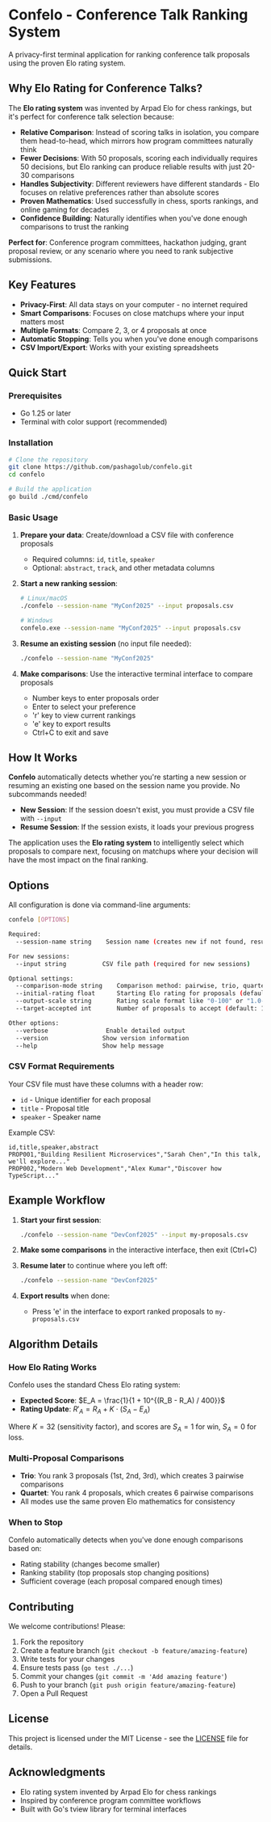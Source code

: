 # Confelo - Conference Talk Ranking System

A privacy-first terminal application for ranking conference talk proposals using the proven Elo rating system.

## Why Elo Rating for Conference Talks?

The **Elo rating system** was invented by Arpad Elo for chess rankings, but it's perfect for conference talk selection because:

- **Relative Comparison**: Instead of scoring talks in isolation, you compare them head-to-head, which mirrors how program committees naturally think
- **Fewer Decisions**: With 50 proposals, scoring each individually requires 50 decisions, but Elo ranking can produce reliable results with just 20-30 comparisons
- **Handles Subjectivity**: Different reviewers have different standards - Elo focuses on relative preferences rather than absolute scores
- **Proven Mathematics**: Used successfully in chess, sports rankings, and online gaming for decades
- **Confidence Building**: Naturally identifies when you've done enough comparisons to trust the ranking

**Perfect for**: Conference program committees, hackathon judging, grant proposal review, or any scenario where you need to rank subjective submissions.

## Key Features

- **Privacy-First**: All data stays on your computer - no internet required
- **Smart Comparisons**: Focuses on close matchups where your input matters most  
- **Multiple Formats**: Compare 2, 3, or 4 proposals at once
- **Automatic Stopping**: Tells you when you've done enough comparisons
- **CSV Import/Export**: Works with your existing spreadsheets

## Quick Start

### Prerequisites

- Go 1.25 or later
- Terminal with color support (recommended)

### Installation

```bash
# Clone the repository
git clone https://github.com/pashagolub/confelo.git
cd confelo

# Build the application
go build ./cmd/confelo
```

### Basic Usage

1. **Prepare your data**: Create/download a CSV file with conference proposals
   - Required columns: `id`, `title`, `speaker`
   - Optional: `abstract`, `track`, and other metadata columns

2. **Start a new ranking session**:

   ```bash
   # Linux/macOS
   ./confelo --session-name "MyConf2025" --input proposals.csv
   
   # Windows
   confelo.exe --session-name "MyConf2025" --input proposals.csv
   ```

3. **Resume an existing session** (no input file needed):

   ```bash
   ./confelo --session-name "MyConf2025"
   ```

4. **Make comparisons**: Use the interactive terminal interface to compare proposals
   - Number keys to enter proposals order
   - Enter to select your preference
   - 'r' key to view current rankings
   - 'e' key to export results
   - Ctrl+C to exit and save

## How It Works

**Confelo** automatically detects whether you're starting a new session or resuming an existing one based on the session name you provide. No subcommands needed!

- **New Session**: If the session doesn't exist, you must provide a CSV file with `--input`
- **Resume Session**: If the session exists, it loads your previous progress

The application uses the **Elo rating system** to intelligently select which proposals to compare next, focusing on matchups where your decision will have the most impact on the final ranking.

## Options

All configuration is done via command-line arguments:

```bash
confelo [OPTIONS]

Required:
  --session-name string    Session name (creates new if not found, resumes if exists)

For new sessions:
  --input string          CSV file path (required for new sessions)

Optional settings:
  --comparison-mode string    Comparison method: pairwise, trio, quartet (default: pairwise)
  --initial-rating float      Starting Elo rating for proposals (default: 1500.0)
  --output-scale string       Rating scale format like "0-100" or "1.0-5.0" (default: "0-100")
  --target-accepted int       Number of proposals to accept (default: 10)

Other options:
  --verbose                Enable detailed output
  --version               Show version information
  --help                  Show help message
```

### CSV Format Requirements

Your CSV file must have these columns with a header row:

- `id` - Unique identifier for each proposal
- `title` - Proposal title
- `speaker` - Speaker name

Example CSV:

```csv
id,title,speaker,abstract
PROP001,"Building Resilient Microservices","Sarah Chen","In this talk, we'll explore..."
PROP002,"Modern Web Development","Alex Kumar","Discover how TypeScript..."
```

## Example Workflow

1. **Start your first session**:

   ```bash
   ./confelo --session-name "DevConf2025" --input my-proposals.csv
   ```

2. **Make some comparisons** in the interactive interface, then exit (Ctrl+C)

3. **Resume later** to continue where you left off:

   ```bash
   ./confelo --session-name "DevConf2025"
   ```

4. **Export results** when done:
   - Press 'e' in the interface to export ranked proposals to `my-proposals.csv`

## Algorithm Details

### How Elo Rating Works

Confelo uses the standard Chess Elo rating system:

- **Expected Score**: $E_A = \frac{1}{1 + 10^{(R_B - R_A) / 400}}$
- **Rating Update**: $R'_A = R_A + K \cdot (S_A - E_A)$

Where $K=32$ (sensitivity factor), and scores are $S_A = 1$ for win, $S_A = 0$ for loss.

### Multi-Proposal Comparisons

- **Trio**: You rank 3 proposals (1st, 2nd, 3rd), which creates 3 pairwise comparisons
- **Quartet**: You rank 4 proposals, which creates 6 pairwise comparisons
- All modes use the same proven Elo mathematics for consistency

### When to Stop

Confelo automatically detects when you've done enough comparisons based on:

- Rating stability (changes become smaller)
- Ranking stability (top proposals stop changing positions)
- Sufficient coverage (each proposal compared enough times)

## Contributing

We welcome contributions! Please:

1. Fork the repository
2. Create a feature branch (`git checkout -b feature/amazing-feature`)
3. Write tests for your changes
4. Ensure tests pass (`go test ./...`)
5. Commit your changes (`git commit -m 'Add amazing feature'`)
6. Push to your branch (`git push origin feature/amazing-feature`)
7. Open a Pull Request

## License

This project is licensed under the MIT License - see the [LICENSE](LICENSE) file for details.

## Acknowledgments

- Elo rating system invented by Arpad Elo for chess rankings
- Inspired by conference program committee workflows
- Built with Go's tview library for terminal interfaces
